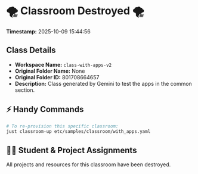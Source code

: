 # 🌪️ Classroom Destroyed 🌪️

**Timestamp:** 2025-10-09 15:44:56

## Class Details

- **Workspace Name:** `class-with-apps-v2`
- **Original Folder Name:** None
- **Original Folder ID:** 801708664657
- **Description:** Class generated by Gemini to test the apps in the common section.

## ⚡ Handy Commands

```bash
# To re-provision this specific classroom:
just classroom-up etc/samples/classroom/with_apps.yaml
```

## 🧑‍🎓 Student & Project Assignments

All projects and resources for this classroom have been destroyed.
